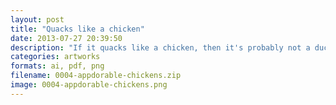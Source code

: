 ```yaml
---
layout: post
title: "Quacks like a chicken"
date: 2013-07-27 20:39:50
description: "If it quacks like a chicken, then it's probably not a duck"
categories: artworks
formats: ai, pdf, png
filename: 0004-appdorable-chickens.zip
image: 0004-appdorable-chickens.png
---
```

